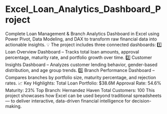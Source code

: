 # Excel_Loan_Analytics_Dashboard_Project
Complete Loan Management &amp; Branch Analytics Dashboard in Excel using Power Pivot, Data Modeling, and DAX to transform raw financial data into actionable insights.
💡 The project includes three connected dashboards:
 1️⃣ Loan Overview Dashboard – Tracks total loan amounts, approval percentage, maturity rate, and portfolio growth over time.
 2️⃣ Customer Insights Dashboard – Analyzes customer lending behavior, gender-based distribution, and age group trends.
 3️⃣ Branch Performance Dashboard – Compares branches by portfolio size, maturity percentage, and rejection rates.
📈 Key Highlights:
Total Loan Portfolio: $38.6M
Approval Rate: 54.6%
Maturity: 23%
Top Branch: Hernandez Haven
Total Customers: 100
This project showcases how Excel can be used beyond traditional spreadsheets — to deliver interactive, data-driven financial intelligence for decision-making.
